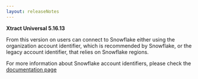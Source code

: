 ```yaml
---
layout: releaseNotes
---
```


**Xtract Universal 5.16.13**

From this version on users can connect to Snowflake either using the organization account identifier, which is recommended by Snowflake, or the legacy account identifier, that relies on Snowflake regions.

For more information about Snowflake account identifiers, please check the [documentation page](
https://docs.snowflake.com/en/user-guide/admin-account-identifier.html)